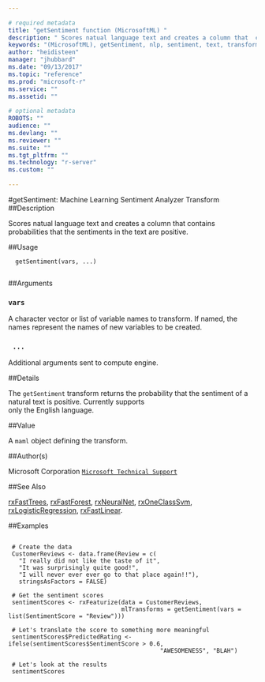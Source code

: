 ```yaml
--- 
 
# required metadata 
title: "getSentiment function (MicrosoftML) " 
description: " Scores natual language text and creates a column that  contains probabilities that the sentiments in the text are positive. " 
keywords: "(MicrosoftML), getSentiment, nlp, sentiment, text, transform" 
author: "heidisteen" 
manager: "jhubbard" 
ms.date: "09/13/2017" 
ms.topic: "reference" 
ms.prod: "microsoft-r" 
ms.service: "" 
ms.assetid: "" 
 
# optional metadata 
ROBOTS: "" 
audience: "" 
ms.devlang: "" 
ms.reviewer: "" 
ms.suite: "" 
ms.tgt_pltfrm: "" 
ms.technology: "r-server" 
ms.custom: "" 
 
--- 
```

 
 
 
 
 #getSentiment: Machine Learning Sentiment Analyzer Transform 
 ##Description
 
Scores natual language text and creates a column that 
contains probabilities that the sentiments in the text are positive.
 
 
 ##Usage

```   
  getSentiment(vars, ...)
 
```
 
 ##Arguments

   
  
 ### `vars`
 A character vector or list of variable names to transform. If named, the names represent the names of new variables to be created. 
  
  
  
 ### ` ...`
 Additional arguments sent to compute engine. 
  
 
 
 ##Details
 
The `getSentiment` transform returns the probability 
that the sentiment of a natural text is positive. Currently supports  
only the English language.
 
 
 ##Value
 
A `maml` object defining the transform.
 
 ##Author(s)
 
Microsoft Corporation [`Microsoft Technical Support`](https://go.microsoft.com/fwlink/?LinkID=698556&clcid=0x409)

 
 
 ##See Also
 
[rxFastTrees](rxFastTrees.md), [rxFastForest](rxFastForest.md),
[rxNeuralNet](rxNeuralNet.md), [rxOneClassSvm](rxOneClassSvm.md),
[rxLogisticRegression](rxLogisticRegression.md), [rxFastLinear](rxFastLinear.md).
   
 ##Examples

 ```
   
  # Create the data
  CustomerReviews <- data.frame(Review = c(
    "I really did not like the taste of it",
    "It was surprisingly quite good!",
    "I will never ever ever go to that place again!!"),
    stringsAsFactors = FALSE)
  
  # Get the sentiment scores
  sentimentScores <- rxFeaturize(data = CustomerReviews, 
                                 mlTransforms = getSentiment(vars = list(SentimentScore = "Review")))
  
  # Let's translate the score to something more meaningful
  sentimentScores$PredictedRating <- ifelse(sentimentScores$SentimentScore > 0.6, 
                                            "AWESOMENESS", "BLAH")
  
  # Let's look at the results
  sentimentScores
 
```
 
 
 
 
 
 
